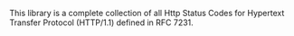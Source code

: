 This library is a complete collection of all Http Status Codes for 
Hypertext Transfer Protocol (HTTP/1.1) defined in RFC 7231.